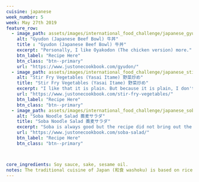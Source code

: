 ```yaml
---
cuisine: japanese
week_number: 5
week: May 27th 2019
feature_row:
  - image_path: assets/images/international_food_challenge/japanese_gyudon.jpg
    alt: "Gyudon (Japanese Beef Bowl) 牛丼"
    title : "Gyudon (Japanese Beef Bowl) 牛丼"
    excerpt: "Personally, I like Oyakodon (The chicken version) more."
    btn_label: "Recipe Here"
    btn_class: "btn--primary"
    url: "https://www.justonecookbook.com/gyudon/"
  - image_path: assets/images/international_food_challenge/japanese_stir_fry_vegetables.jpg
    alt: "Stir Fry Vegetables (Yasai Itame) 野菜炒め"
    title: "Stir Fry Vegetables (Yasai Itame) 野菜炒め"
    excerpt: "I like that it is plain. But because it is plain, I don't think I will make it again."
    url: "https://www.justonecookbook.com/stir-fry-vegetables/"
    btn_label: "Recipe Here"
    btn_class: "btn--primary"
  - image_path: assets/images/international_food_challenge/japanese_soba_noodle_salad.jpg
    alt: "Soba Noodle Salad 蕎麦サラダ"
    title: "Soba Noodle Salad 蕎麦サラダ"
    excerpt: "Soba is always good but the recipe did not bring out the best taste of the noodles."
    url: "https://www.justonecookbook.com/soba-salad/"
    btn_label: "Recipe Here"
    btn_class: "btn--primary"



core_ingredients: Soy sauce, sake, sesame oil.
notes: The traditional cuisine of Japan (和食 washoku) is based on rice with miso soup and other dishes; there is an emphasis on seasonal ingredients (Wikipedia). The recipes below are Japanese comfort food.
---
```




